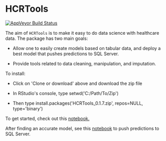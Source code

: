 # HCRTools

[![AppVeyor Build Status](https://ci.appveyor.com/api/projects/status/github/levithatcher/hcrtools?branch=master&svg=true)](https://ci.appveyor.com/project/levithatcher/hcrtools)


The aim of `HCRTools` is to make it easy to do data science with healthcare 
data. The package has two main goals:

-  Allow one to easily create models based on tabular data, and deploy a best
model that pushes predictions to SQL Server.

-  Provide tools related to data cleaning, manipulation, and imputation.

To install:

- Click on 'Clone or download' above and download the zip file

- In RStudio's console, type setwd('C:/Path/To/Zip')

- Then type install.packages('HCRTools_0.1.7.zip', repos=NULL, type='binary')

To get started, check out this [notebook.](inst/notebooks/HCRToolsExample1.ipynb)

After finding an accurate model, see this
[notebook](inst/notebooks/HCRToolsExample2.ipynb) to push predictions to SQL Server.
